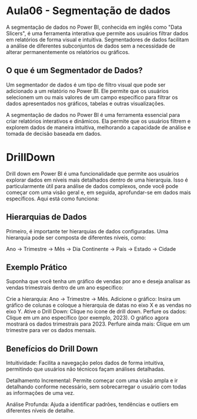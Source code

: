 # Aula06 - Segmentação de dados
A segmentação de dados no Power BI, conhecida em inglês como "Data Slicers", é uma ferramenta interativa que permite aos usuários filtrar dados em relatórios de forma visual e intuitiva. Segmentadores de dados facilitam a análise de diferentes subconjuntos de dados sem a necessidade de alterar permanentemente os relatórios ou gráficos.

## O que é um Segmentador de Dados?
Um segmentador de dados é um tipo de filtro visual que pode ser adicionado a um relatório no Power BI. Ele permite que os usuários selecionem um ou mais valores de um campo específico para filtrar os dados apresentados nos gráficos, tabelas e outras visualizações.

A segmentação de dados no Power BI é uma ferramenta essencial para criar relatórios interativos e dinâmicos. Ela permite que os usuários filtrem e explorem dados de maneira intuitiva, melhorando a capacidade de análise e tomada de decisão baseada em dados.

# DrillDown
Drill down em Power BI é uma funcionalidade que permite aos usuários explorar dados em níveis mais detalhados dentro de uma hierarquia. Isso é particularmente útil para análise de dados complexos, onde você pode começar com uma visão geral e, em seguida, aprofundar-se em dados mais específicos. Aqui está como funciona:

## Hierarquias de Dados
Primeiro, é importante ter hierarquias de dados configuradas. Uma hierarquia pode ser composta de diferentes níveis, como:

Ano -> Trimestre -> Mês -> Dia
Continente -> País -> Estado -> Cidade

## Exemplo Prático
Suponha que você tenha um gráfico de vendas por ano e deseja analisar as vendas trimestrais dentro de um ano específico:

Crie a hierarquia: Ano -> Trimestre -> Mês.
Adicione o gráfico: Insira um gráfico de colunas e coloque a hierarquia de datas no eixo X e as vendas no eixo Y.
Ative o Drill Down: Clique no ícone de drill down.
Perfure os dados: Clique em um ano específico (por exemplo, 2023). O gráfico agora mostrará os dados trimestrais para 2023.
Perfure ainda mais: Clique em um trimestre para ver os dados mensais.

## Benefícios do Drill Down
Intuitividade: Facilita a navegação pelos dados de forma intuitiva, permitindo que usuários não técnicos façam análises detalhadas.

Detalhamento Incremental: Permite começar com uma visão ampla e ir detalhando conforme necessário, sem sobrecarregar o usuário com todas as informações de uma vez.

Análise Profunda: Ajuda a identificar padrões, tendências e outliers em diferentes níveis de detalhe.